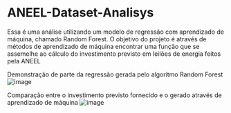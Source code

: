 # ANEEL-Dataset-Analisys
Essa é uma análise utilizando um modelo de regressão com aprendizado de máquina, chamado Random Forest. O objetivo do projeto é através de métodos de aprendizado de máquina encontrar uma função que se assemelhe ao cálculo do investimento previsto em leilões de energia feitos pela ANEEL

Demonstração de parte da regressão gerada pelo algoritmo Random Forest
![image](https://user-images.githubusercontent.com/76565870/160871279-8f0ace61-dbbc-4a55-8284-32b343aa9b9b.png)

Comparação entre o investimento previsto fornecido e o gerado através de aprendizado de máquina
![image](https://user-images.githubusercontent.com/76565870/160871316-d81f9598-8b38-4982-a53e-ae32898b863b.png)
